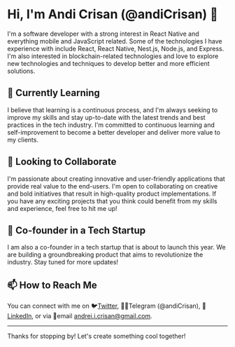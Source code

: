 # Hi, I'm Andi Crisan (@andiCrisan) 👋

I'm a software developer with a strong interest in React Native and everything mobile and JavaScript related. Some of the technologies I have experience with include React, React Native, Nest.js, Node.js, and Express. I'm also interested in blockchain-related technologies and love to explore new technologies and techniques to develop better and more efficient solutions.

## 🌱 Currently Learning

I believe that learning is a continuous process, and I'm always seeking to improve my skills and stay up-to-date with the latest trends and best practices in the tech industry. I'm committed to continuous learning and self-improvement to become a better developer and deliver more value to my clients.

## 💞️ Looking to Collaborate

I'm passionate about creating innovative and user-friendly applications that provide real value to the end-users. I'm open to collaborating on creative and bold initiatives that result in high-quality product implementations. If you have any exciting projects that you think could benefit from my skills and experience, feel free to hit me up!

## 👥 Co-founder in a Tech Startup

I am also a co-founder in a tech startup that is about to launch this year. We are building a groundbreaking product that aims to revolutionize the industry. Stay tuned for more updates!

## 📫 How to Reach Me

You can connect with me on 🐦[Twitter](https://twitter.com/andreiCrisan55), 📱💬Telegram (@andiCrisan), 💼[LinkedIn](https://www.linkedin.com/in/andrei-crisan-47388515a/), or via 📧email andrei.i.crisan@gmail.com. 

---

Thanks for stopping by! Let's create something cool together!
